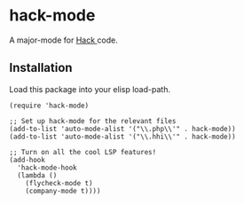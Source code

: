 # hack-mode
A major-mode for [ Hack ](https://hacklang.org/) code.

## Installation

Load this package into your elisp load-path.

```emacs-lisp
(require 'hack-mode)

;; Set up hack-mode for the relevant files
(add-to-list 'auto-mode-alist '("\\.php\\'" . hack-mode))
(add-to-list 'auto-mode-alist '("\\.hhi\\'" . hack-mode))

;; Turn on all the cool LSP features!
(add-hook
  'hack-mode-hook
  (lambda ()
    (flycheck-mode t)
    (company-mode t))))
```
